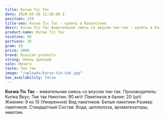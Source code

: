 ```yaml
---
title: Kurwa Tic Tac
date: 2020-05-26 12:30:00 Z
position: 119
title-seo: Kurwa Tic Tac - купить в Казахстане
descr: Kurwa Tic Tac жевательная смесь со вкусом тик-так - купить в Казахстане
product-name: Kurwa Tic Tac
nicotine: 90
portions: 20
gram: 20
price: 2000
brand: Russian products
strong: Очень крепкий
sale: Ничего
taste: Тик так
image: "/uploads/kurva-tik-tak.jpg"
has_availability: false
---
```


**Kurwa Tic Tac** - жевательная смесь со вкусом тик-так.
Производитель: Kurwa
Вкус: Тик так
Никотин: 90 мг/г
Пакетиков в банке: 20 (шт)
Жжение: 9 из 10 (Умеренное)
Вид пакетиков: Белые пакетики
Размер пакетиков: Стандартный
Состав: Вода, целлюлоза, ароматизаторы, никотин.
